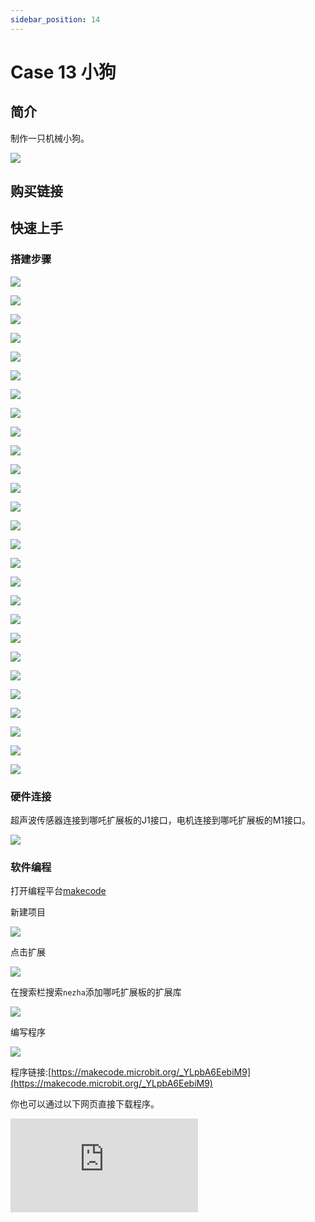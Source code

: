 ```yaml
---
sidebar_position: 14
---
```


# Case 13 小狗

## 简介

制作一只机械小狗。

![](./images/nezha-inventors-kit-v2-case-13-01.png)

## 购买链接



## 快速上手

### 搭建步骤

![](./images/nezha-inventors-kit-v2-step-13-01.png)

![](./images/nezha-inventors-kit-v2-step-13-02.png)

![](./images/nezha-inventors-kit-v2-step-13-03.png)

![](./images/nezha-inventors-kit-v2-step-13-04.png)

![](./images/nezha-inventors-kit-v2-step-13-05.png)

![](./images/nezha-inventors-kit-v2-step-13-06.png)

![](./images/nezha-inventors-kit-v2-step-13-07.png)

![](./images/nezha-inventors-kit-v2-step-13-08.png)

![](./images/nezha-inventors-kit-v2-step-13-09.png)

![](./images/nezha-inventors-kit-v2-step-13-10.png)

![](./images/nezha-inventors-kit-v2-step-13-11.png)

![](./images/nezha-inventors-kit-v2-step-13-12.png)

![](./images/nezha-inventors-kit-v2-step-13-13.png)

![](./images/nezha-inventors-kit-v2-step-13-14.png)

![](./images/nezha-inventors-kit-v2-step-13-15.png)

![](./images/nezha-inventors-kit-v2-step-13-16.png)

![](./images/nezha-inventors-kit-v2-step-13-17.png)

![](./images/nezha-inventors-kit-v2-step-13-18.png)

![](./images/nezha-inventors-kit-v2-step-13-19.png)

![](./images/nezha-inventors-kit-v2-step-13-20.png)

![](./images/nezha-inventors-kit-v2-step-13-21.png)

![](./images/nezha-inventors-kit-v2-step-13-22.png)

![](./images/nezha-inventors-kit-v2-step-13-23.png)

![](./images/nezha-inventors-kit-v2-step-13-24.png)

![](./images/nezha-inventors-kit-v2-step-13-25.png)

![](./images/nezha-inventors-kit-v2-step-13-26.png)

![](./images/nezha-inventors-kit-v2-step-13-27.png)


### 硬件连接

超声波传感器连接到哪吒扩展板的J1接口，电机连接到哪吒扩展板的M1接口。

![](./images/nezha-inventors-kit-v2-case-11-02.png)

### 软件编程

打开编程平台[makecode](https://makecode.microbit.org/#)

新建项目

![](./images/nezha-inventors-kit-v2-case-19-03.png)

点击扩展

![](./images/nezha-inventors-kit-v2-case-19-04.png)


在搜索栏搜索`nezha`添加哪吒扩展板的扩展库

![](./images/nezha-inventors-kit-v2-case-19-06.png)

编写程序

![](./images/nezha-inventors-kit-v2-case-13-07.png)


程序链接:[https://makecode.microbit.org/_YLpbA6EebiM9](https://makecode.microbit.org/_YLpbA6EebiM9)

你也可以通过以下网页直接下载程序。

<div
    style={{
        position: 'relative',
        paddingBottom: '60%',
        overflow: 'hidden',
    }}
>
    <iframe
        src="https://makecode.microbit.org/_YLpbA6EebiM9"
        frameborder="0"
        sandbox="allow-popups allow-forms allow-scripts allow-same-origin"
        style={{
            position: 'absolute',
            width: '100%',
            height: '100%',
        }}
    />
</div>

### 现象

机械小狗向前行走，当遇到障碍物时会自动停下。

![](./images/nezha-inventors-kit-v2-case-13.gif)
